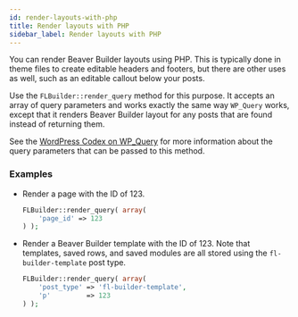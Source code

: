 ```yaml
---
id: render-layouts-with-php
title: Render layouts with PHP
sidebar_label: Render layouts with PHP
---
```


You can render Beaver Builder layouts using PHP. This is typically done in
theme files to create editable headers and footers, but there are other uses
as well, such as an editable callout below your posts.

Use the `FLBuilder::render_query` method for this purpose. It accepts an array
of query parameters and works exactly the same way `WP_Query` works, except
that it renders Beaver Builder layout for any posts that are found instead of
returning them.

See the [WordPress Codex on WP_Query](https://codex.wordpress.org/Class_Reference/WP_Query#Parameters) for
more information about the query parameters that can be passed to this method.

### Examples

* Render a page with the ID of 123.

  ```php
  FLBuilder::render_query( array(
      'page_id' => 123
  ) );
  ```

* Render a Beaver Builder template with the ID of 123. Note that templates, saved rows, and saved modules are all stored using the `fl-builder-template` post type.

  ```php
  FLBuilder::render_query( array(
      'post_type' => 'fl-builder-template',
      'p'         => 123
  ) );
  ```
